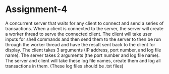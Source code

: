 # Assignment-4
A concurrent server that waits for any client to connect and send a series of transactions. 
When a client is connected to the server, the server will create a worker thread to serve the connected client. 
The client will take user inputs for shell commands and then send them to the server to then be run through 
the worker thread and have the result sent back to the client for display. 
The client takes 3 arguments (IP address, port number, and log file name). 
The server takes 2 arguments (the port number and log file name). 
The server and client will take these log file names, create them and log all transactions in them.
(These log files should be .txt files)
